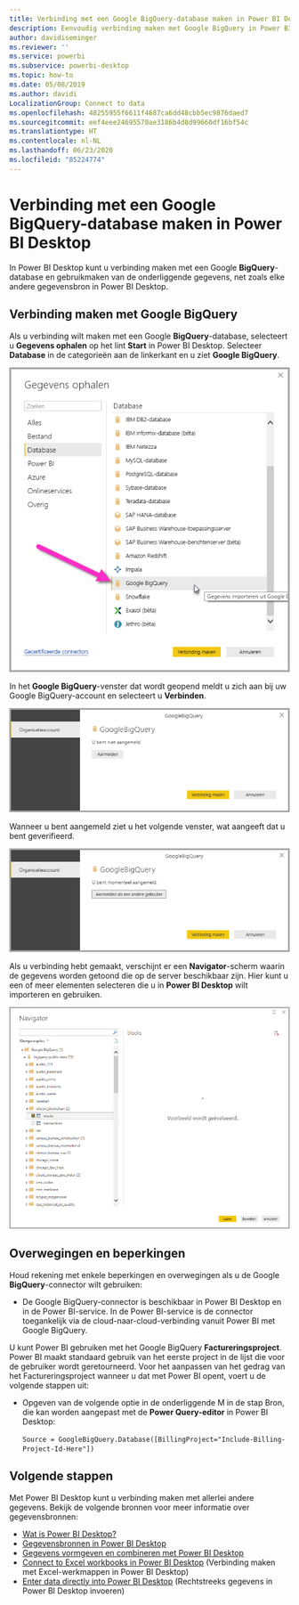 ```yaml
---
title: Verbinding met een Google BigQuery-database maken in Power BI Desktop
description: Eenvoudig verbinding maken met Google BigQuery in Power BI Desktop en het gebruiken
author: davidiseminger
ms.reviewer: ''
ms.service: powerbi
ms.subservice: powerbi-desktop
ms.topic: how-to
ms.date: 05/08/2019
ms.author: davidi
LocalizationGroup: Connect to data
ms.openlocfilehash: 48255955f6611f4687ca6dd48cbb5ec9876daed7
ms.sourcegitcommit: eef4eee24695570ae3186b4d8d99660df16bf54c
ms.translationtype: HT
ms.contentlocale: nl-NL
ms.lasthandoff: 06/23/2020
ms.locfileid: "85224774"
---
```

# <a name="connect-to-a-google-bigquery-database-in-power-bi-desktop"></a>Verbinding met een Google BigQuery-database maken in Power BI Desktop
In Power BI Desktop kunt u verbinding maken met een Google **BigQuery**-database en gebruikmaken van de onderliggende gegevens, net zoals elke andere gegevensbron in Power BI Desktop.

## <a name="connect-to-google-bigquery"></a>Verbinding maken met Google BigQuery
Als u verbinding wilt maken met een Google **BigQuery**-database, selecteert u **Gegevens ophalen** op het lint **Start** in Power BI Desktop. Selecteer **Database** in de categorieën aan de linkerkant en u ziet **Google BigQuery**.

![Dialoogvenster Gegevens ophalen voor Google BigQuery](media/desktop-connect-bigquery/connect_bigquery_01.png)

In het **Google BigQuery**-venster dat wordt geopend meldt u zich aan bij uw Google BigQuery-account en selecteert u **Verbinden**.

![Aanmelden bij Google BigQuery](media/desktop-connect-bigquery/connect_bigquery_02.png)

Wanneer u bent aangemeld ziet u het volgende venster, wat aangeeft dat u bent geverifieerd. 

![Aangemeld bij Google](media/desktop-connect-bigquery/connect_bigquery_02b.png)

Als u verbinding hebt gemaakt, verschijnt er een **Navigator**-scherm waarin de gegevens worden getoond die op de server beschikbaar zijn. Hier kunt u een of meer elementen selecteren die u in **Power BI Desktop** wilt importeren en gebruiken.

![Gegevens uit Google BigQuery](media/desktop-connect-bigquery/connect_bigquery_03.png)

## <a name="considerations-and-limitations"></a>Overwegingen en beperkingen
Houd rekening met enkele beperkingen en overwegingen als u de Google **BigQuery**-connector wilt gebruiken:

* De Google BigQuery-connector is beschikbaar in Power BI Desktop en in de Power BI-service. In de Power BI-service is de connector toegankelijk via de cloud-naar-cloud-verbinding vanuit Power BI met Google BigQuery.

U kunt Power BI gebruiken met het Google BigQuery **Factureringsproject**. Power BI maakt standaard gebruik van het eerste project in de lijst die voor de gebruiker wordt geretourneerd. Voor het aanpassen van het gedrag van het Factureringsproject wanneer u dat met Power BI opent, voert u de volgende stappen uit:

 * Opgeven van de volgende optie in de onderliggende M in de stap Bron, die kan worden aangepast met de **Power Query-editor** in Power BI Desktop:

    ```Source = GoogleBigQuery.Database([BillingProject="Include-Billing-Project-Id-Here"])```

## <a name="next-steps"></a>Volgende stappen
Met Power BI Desktop kunt u verbinding maken met allerlei andere gegevens. Bekijk de volgende bronnen voor meer informatie over gegevensbronnen:

* [Wat is Power BI Desktop?](../fundamentals/desktop-what-is-desktop.md)
* [Gegevensbronnen in Power BI Desktop](desktop-data-sources.md)
* [Gegevens vormgeven en combineren met Power BI Desktop](desktop-shape-and-combine-data.md)
* [Connect to Excel workbooks in Power BI Desktop](desktop-connect-excel.md) (Verbinding maken met Excel-werkmappen in Power BI Desktop)   
* [Enter data directly into Power BI Desktop](desktop-enter-data-directly-into-desktop.md) (Rechtstreeks gegevens in Power BI Desktop invoeren)   
